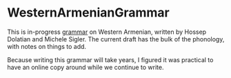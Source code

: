 # WesternArmenianGrammar
This is in-progress [grammar](main.pdf) on Western Armenian, written by Hossep Dolatian and Michele Sigler. The current draft has the bulk of the phonology, with notes on things to add.

Because writing this grammar will take years, I figured it was practical to have an online copy around while we continue to write.
